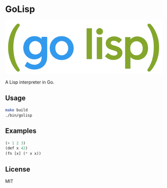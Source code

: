 # GoLisp

![GoLisp logo](./docs/img/golisp-logo.png)

A Lisp interpreter in Go.

## Usage

```bash
make build
./bin/golisp
```

## Examples

```lisp
(+ 1 2 3)
(def x 42)
(fn [x] (* x x))
```

## License

MIT
